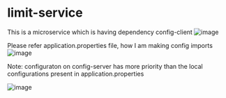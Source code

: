 # limit-service
This is a microservice which is having dependency config-client ![image](https://github.com/user-attachments/assets/6547ef81-4441-44af-9a10-ca0b43ff3861)


Please refer application.properties file, how I am making config imports
![image](https://github.com/user-attachments/assets/bad50702-9cfd-4e97-9ef1-fd99b15cde97)



Note: configuraton on config-server has more priority than the local configurations present in application.properties

![image](https://github.com/user-attachments/assets/adaee5de-f75a-4064-bc9a-2a56e614f1ff)



